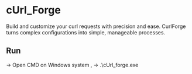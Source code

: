 # cUrl_Forge
Build and customize your curl requests with precision and ease. CurlForge turns complex configurations into simple, manageable processes.

## Run
 -> Open CMD on Windows system ,
 -> .\cUrl_forge.exe